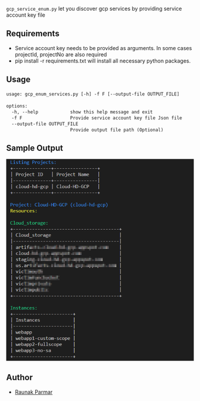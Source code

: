 `gcp_service_enum.py` let you discover gcp services by providing service account key file

## Requirements

* Service account key needs to be provided as arguments. In some cases projectId, projectNo are also required
* pip install -r requirements.txt will install all necessary python packages.

## Usage
~~~
usage: gcp_enum_services.py [-h] -f F [--output-file OUTPUT_FILE]

options:
  -h, --help            show this help message and exit
  -f F                  Provide service account key file Json file
  --output-file OUTPUT_FILE
                        Provide output file path (Optional)
~~~

## Sample Output

![](/Sample_Output/gcp_service_enum_sample_output.png)

## Author

* [Raunak Parmar](https://www.linkedin.com/in/trouble1raunak/)